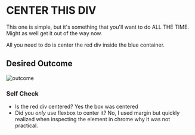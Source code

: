 # CENTER THIS DIV
This one is simple, but it's something that you'll want to do ALL THE TIME.  Might as well get it out of the way now.

All you need to do is center the red div inside the blue container.

## Desired Outcome
![outcome](./desired-outcome.png)

### Self Check
- Is the red div centered?
Yes the box was centered 
- Did you _only_ use flexbox to center it?
No, I used margin but quickly realized when inspecting the element in chrome why it was not practical. 
    
